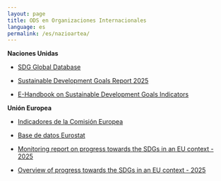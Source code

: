 ```yaml
---
layout: page
title: ODS en Organizaciones Internacionales 
language: es
permalink: /es/nazioartea/
---
```


**Naciones Unidas**
- [SDG Global Database](https://unstats.un.org/sdgs/dataportal)

- [Sustainable Development Goals Report 2025](https://unstats.un.org/sdgs/report/2025/)

- [E-Handbook on Sustainable Development Goals Indicators](https://unstats.un.org/sdgs/dataportal)

**Unión Europea**
- [Indicadores de la Comisión Europea](https://ec.europa.eu/eurostat/web/sdi/overview)

- [Base de datos Eurostat](https://ec.europa.eu/eurostat/web/sdi/database)

- [Monitoring report on progress towards the SDGs in an EU context - 2025](https://ec.europa.eu/eurostat/documents/15234730/21637496/KS-01-24-018-EN-N.pdf/897a6d1f-d3b7-0b34-86b0-0cdaec00e494?version=1.0&t=1748938863594)

- [Overview of progress towards the SDGs in an EU context - 2025](https://ec.europa.eu/eurostat/documents/4031688/21633693/KS-01-24-019-EN-N.pdf/f9dadd64-0f61-0ccf-3a17-0faef59f2cd9?version=1.0&t=1748954046467)
